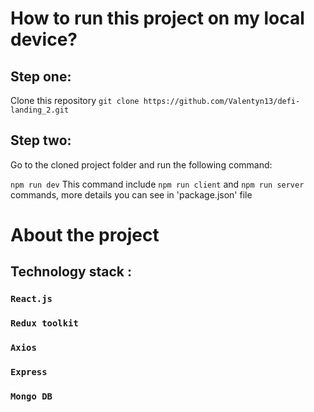 # How to run this project on my local device?

## Step one:
Clone this repository
 `git clone https://github.com/Valentyn13/defi-landing_2.git`

## Step two:
Go to the cloned project folder and run the following command:

 `npm run dev`
This command include `npm run client` and `npm run server` commands, 
more details you can see in 'package.json' file

# About the project

## Technology stack :

### `React.js`

### `Redux toolkit`

### `Axios`

### `Express`

### `Mongo DB`
